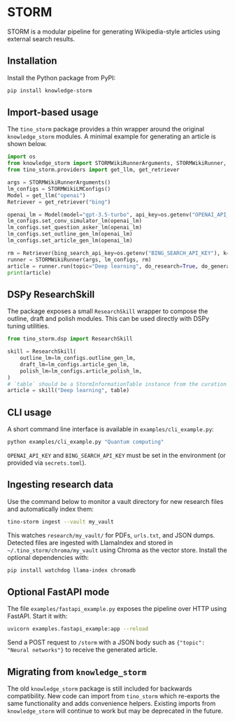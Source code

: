 # STORM

STORM is a modular pipeline for generating Wikipedia-style articles using external search results.

## Installation

Install the Python package from PyPI:

```bash
pip install knowledge-storm
```

## Import-based usage

The `tino_storm` package provides a thin wrapper around the original `knowledge_storm` modules.
A minimal example for generating an article is shown below.

```python
import os
from knowledge_storm import STORMWikiRunnerArguments, STORMWikiRunner, STORMWikiLMConfigs
from tino_storm.providers import get_llm, get_retriever

args = STORMWikiRunnerArguments()
lm_configs = STORMWikiLMConfigs()
Model = get_llm("openai")
Retriever = get_retriever("bing")

openai_lm = Model(model="gpt-3.5-turbo", api_key=os.getenv("OPENAI_API_KEY"))
lm_configs.set_conv_simulator_lm(openai_lm)
lm_configs.set_question_asker_lm(openai_lm)
lm_configs.set_outline_gen_lm(openai_lm)
lm_configs.set_article_gen_lm(openai_lm)

rm = Retriever(bing_search_api_key=os.getenv("BING_SEARCH_API_KEY"), k=args.search_top_k)
runner = STORMWikiRunner(args, lm_configs, rm)
article = runner.run(topic="Deep learning", do_research=True, do_generate_outline=True, do_generate_article=True)
print(article)
```

## DSPy ResearchSkill

The package exposes a small `ResearchSkill` wrapper to compose the outline,
draft and polish modules. This can be used directly with DSPy tuning utilities.

```python
from tino_storm.dsp import ResearchSkill

skill = ResearchSkill(
    outline_lm=lm_configs.outline_gen_lm,
    draft_lm=lm_configs.article_gen_lm,
    polish_lm=lm_configs.article_polish_lm,
)
# `table` should be a StormInformationTable instance from the curation stage
article = skill("Deep learning", table)
```

## CLI usage

A short command line interface is available in `examples/cli_example.py`:

```bash
python examples/cli_example.py "Quantum computing"
```


`OPENAI_API_KEY` and `BING_SEARCH_API_KEY` must be set in the environment (or provided via `secrets.toml`).

## Ingesting research data

Use the command below to monitor a vault directory for new research files and automatically index them:

```bash
tino-storm ingest --vault my_vault
```

This watches `research/my_vault/` for PDFs, `urls.txt`, and JSON dumps. Detected files are ingested with
LlamaIndex and stored in `~/.tino_storm/chroma/my_vault` using Chroma as the vector store. Install the optional
dependencies with:

```bash
pip install watchdog llama-index chromadb
```


## Optional FastAPI mode

The file `examples/fastapi_example.py` exposes the pipeline over HTTP using FastAPI. Start it with:

```bash
uvicorn examples.fastapi_example:app --reload
```

Send a POST request to `/storm` with a JSON body such as `{"topic": "Neural networks"}` to receive the generated article.


## Migrating from `knowledge_storm`

The old `knowledge_storm` package is still included for backwards compatibility.
New code can import from `tino_storm` which re-exports the same functionality and adds convenience helpers.
Existing imports from `knowledge_storm` will continue to work but may be deprecated in the future.
